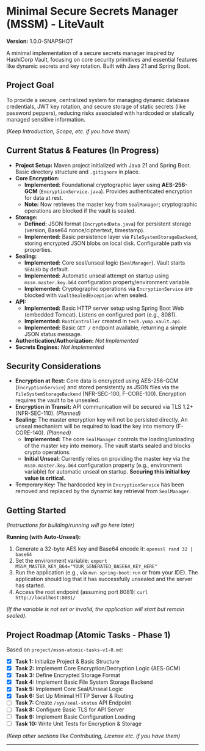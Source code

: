 # Minimal Secure Secrets Manager (MSSM) - LiteVault

**Version:** 1.0.0-SNAPSHOT

A minimal implementation of a secure secrets manager inspired by HashiCorp Vault, focusing on core security primitives and essential features like dynamic secrets and key rotation. Built with Java 21 and Spring Boot.

## Project Goal

To provide a secure, centralized system for managing dynamic database credentials, JWT key rotation, and secure storage of static secrets (like password peppers), reducing risks associated with hardcoded or statically managed sensitive information.

*(Keep Introduction, Scope, etc. if you have them)*

## Current Status & Features (In Progress)

- **Project Setup:** Maven project initialized with Java 21 and Spring Boot. Basic directory structure and `.gitignore` in place.
- **Core Encryption:**
  - **Implemented:** Foundational cryptographic layer using **AES-256-GCM** (`EncryptionService.java`). Provides authenticated encryption for data at rest.
  - **Note:** Now retrieves the master key from `SealManager`; cryptographic operations are blocked if the vault is sealed.
- **Storage:**
  - **Defined:** JSON format (`EncryptedData.java`) for persistent storage (version, Base64 nonce/ciphertext, timestamp).
  - **Implemented:** Basic persistence layer via `FileSystemStorageBackend`, storing encrypted JSON blobs on local disk. Configurable path via properties.
- **Sealing:**
  - **Implemented:** Core seal/unseal logic (`SealManager`). Vault starts `SEALED` by default.
  - **Implemented:** Automatic unseal attempt on startup using `mssm.master.key.b64` configuration property/environment variable.
  - **Implemented:** Cryptographic operations via `EncryptionService` are blocked with `VaultSealedException` when sealed.
- **API:**
  - **Implemented:** Basic HTTP server setup using Spring Boot Web (embedded Tomcat). Listens on configured port (e.g., 8081).
  - **Implemented:** `RootController` created in `tech.yump.vault.api`.
  - **Implemented:** Basic `GET /` endpoint available, returning a simple JSON status message.
- **Authentication/Authorization:** *Not Implemented*
- **Secrets Engines:** *Not Implemented*

## Security Considerations

- **Encryption at Rest:** Core data is encrypted using AES-256-GCM (`EncryptionService`) and stored persistently as JSON files via the `FileSystemStorageBackend` (NFR-SEC-100, F-CORE-100). Encryption requires the vault to be unsealed.
- **Encryption in Transit:** API communication will be secured via TLS 1.2+ (NFR-SEC-110). *(Planned)*
- **Sealing:** The master encryption key will not be persisted directly. An unseal mechanism will be required to load the key into memory (F-CORE-140). *(Planned)*
  - **Implemented:** The core `SealManager` controls the loading/unloading of the master key into memory. The vault starts sealed and blocks crypto operations.
  - **Initial Unseal:** Currently relies on providing the master key via the `mssm.master.key.b64` configuration property (e.g., environment variable) for automatic unseal on startup. **Securing this initial key value is critical.**
- ~~Temporary Key:~~ The hardcoded key in `EncryptionService` has been removed and replaced by the dynamic key retrieval from `SealManager`.

## Getting Started

*(Instructions for building/running will go here later)*

**Running (with Auto-Unseal):**
1. Generate a 32-byte AES key and Base64 encode it: `openssl rand 32 | base64`
2. Set the environment variable: `export MSSM_MASTER_KEY_B64="YOUR_GENERATED_BASE64_KEY_HERE"`
3. Run the application (e.g., via `mvn spring-boot:run` or from your IDE). The application should log that it has successfully unsealed and the server has started.
4. Access the root endpoint (assuming port 8081): `curl http://localhost:8081/`

*(If the variable is not set or invalid, the application will start but remain sealed).*

## Project Roadmap (Atomic Tasks - Phase 1)

Based on `project/mssm-atomic-tasks-v1-0.md`:

- [x] **Task 1:** Initialize Project & Basic Structure
- [x] **Task 2:** Implement Core Encryption/Decryption Logic (AES-GCM)
- [x] **Task 3:** Define Encrypted Storage Format
- [x] **Task 4:** Implement Basic File System Storage Backend
- [x] **Task 5:** Implement Core Seal/Unseal Logic
- [x] **Task 6:** Set Up Minimal HTTP Server & Routing
- [ ] **Task 7:** Create `/sys/seal-status` API Endpoint
- [ ] **Task 8:** Configure Basic TLS for API Server
- [ ] **Task 9:** Implement Basic Configuration Loading
- [ ] **Task 10:** Write Unit Tests for Encryption & Storage

*(Keep other sections like Contributing, License etc. if you have them)*

 ---